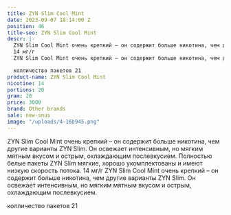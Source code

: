 ```yaml
---
title: ZYN Slim Cool Mint
date: 2023-09-07 18:14:00 Z
position: 46
title-seo: ZYN Slim Cool Mint
descr: |-
  ZYN Slim Cool Mint очень крепкий – он содержит больше никотина, чем другие варианты ZYN Slim. Он освежает интенсивным, но мягким мятным вкусом и острым, охлаждающим послевкусием. Полностью белые пакеты ZYN Slim мягкие, хорошо укомплектованы и имеют низкую скорость потока.
  14 мг/г
  ZYN Slim Cool Mint очень крепкий – он содержит больше никотина, чем другие варианты ZYN Slim. Он освежает интенсивным, но мягким мятным вкусом и острым, охлаждающим послевкусием.

  колличество пакетов 21
product-name: ZYN Slim Cool Mint
nicotine: 14
portions: 20
gram: 20
price: 3000
brand: Other brands
sale: new-snus
image: "/uploads/4-16b945.png"
---
```


ZYN Slim Cool Mint очень крепкий – он содержит больше никотина, чем другие варианты ZYN Slim. Он освежает интенсивным, но мягким мятным вкусом и острым, охлаждающим послевкусием. Полностью белые пакеты ZYN Slim мягкие, хорошо укомплектованы и имеют низкую скорость потока.
14 мг/г
ZYN Slim Cool Mint очень крепкий – он содержит больше никотина, чем другие варианты ZYN Slim. Он освежает интенсивным, но мягким мятным вкусом и острым, охлаждающим послевкусием.

колличество пакетов 21